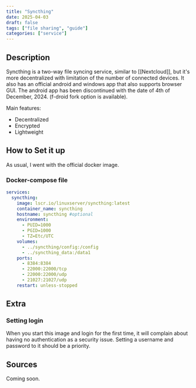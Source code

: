 ```yaml
---
title: "Syncthing"
date: 2025-04-03
draft: false
tags: ["file sharing", "guide"]
categories: ["service"]
---
```

## Description
Syncthing is a two-way file syncing service, similar to [[Nextcloud]], but it's more decentralized with limitation of the number of connected devices. It also has an official android and windows app that also supports browser GUI. The android app has been discontinued with the date of 4th of December, 2024. (f-droid fork option is available).

Main features:
- Decentralized
- Encrypted
- Lightweight

## How to Set it up
As usual, I went with the official docker image.

### Docker-compose file
``` yaml
services:
  syncthing:
    image: lscr.io/linuxserver/syncthing:latest
    container_name: syncthing
    hostname: syncthing #optional
    environment:
      - PUID=1000
      - PGID=1000
      - TZ=Etc/UTC
    volumes:
      - ../syncthing/config:/config
      - ../syncthing_data:/data1
    ports:
      - 8384:8384
      - 22000:22000/tcp
      - 22000:22000/udp
      - 21027:21027/udp
    restart: unless-stopped
```


## Extra

### Setting login

When you start this image and login for the first time, it will complain about having no authentication as a security issue. Setting a username and password to it should be a priority. 
## Sources

Coming soon.